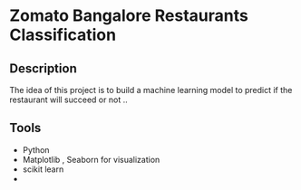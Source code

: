 # Zomato Bangalore Restaurants Classification

## Description
  The idea of this project is to build a machine learning model to predict if the restaurant will succeed or not ..

## Tools
  * Python 
  * Matplotlib , Seaborn for visualization
  * scikit learn
  * 
  
